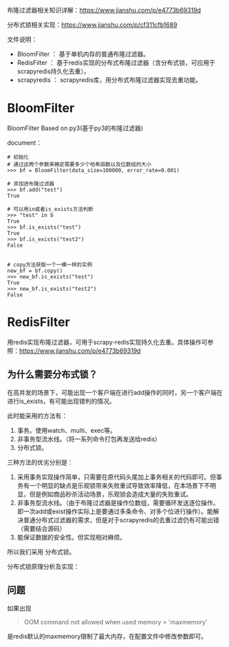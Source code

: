 
布隆过滤器相关知识详解：https://www.jianshu.com/p/e4773b69319d

分布式锁相关实现：https://www.jianshu.com/p/cf311cfb1689

文件说明：
- BloomFilter ： 基于单机内存的普通布隆过滤器。
- RedisFilter ： 基于redis实现的分布式布隆过滤器（含分布式锁，可应用于scrapyredis持久化去重）。
- scrapyredis ： scrapyredis库，用分布式布隆过滤器实现去重功能。

# BloomFilter
BloomFilter Based on py3(基于py3的布隆过滤器)

document：

```
# 初始化
# 通过这两个参数来确定需要多少个哈希函数以及位数组的大小
>>> bf = BloomFilter(data_size=100000, error_rate=0.001)

# 添加进布隆过滤器
>>> bf.add("test")
True

# 可以用in或者is_exists方法判断
>>> "test" in b
True
>>> bf.is_exists("test")
True
>>> bf.is_exists("test2")
False


# copy方法获取一个一模一样的实例
new_bf = bf.copy()
>>> new_bf.is_exists("test")
True
>>> new_bf.is_exists("test2")
False

```





# RedisFilter

用redis实现布隆过滤器，可用于scrapy-redis实现持久化去重。具体操作可参照：https://www.jianshu.com/p/e4773b69319d


## 为什么需要分布式锁？
在高并发的场景下，可能出现一个客户端在进行add操作的同时，另一个客户端在进行is_exists，有可能出现错判的情况。

此时能采用的方法有：
1. 事务。使用watch、multi、exec等。 
2. 非事务型流水线。（将一系列命令打包再发送给redis）
3. 分布式锁。

三种方法的优劣分别是：
1. 采用事务实现操作简单，只需要在原代码头尾加上事务相关的代码即可。但事务有一个明显的缺点是乐观锁带来失败重试导致效率降低，在本场景下不明显，但是例如商品秒杀活动场景，乐观锁会造成大量的失败重试。
2. 非事务型流水线。（由于布隆过滤器是操作位数组，需要循环发送逐位操作。即一次add或exist操作实际上是要通过多条命令、对多个位进行操作）。能解决普通分布式过滤器的需求，但是对于scrapyredis的去重过滤仍有可能出错（需要结合源码）
3. 能保证数据的安全性。但实现相对麻烦。

所以我们采用 分布式锁。

分布式锁原理分析及实现：

## 问题

如果出现

> OOM command not allowed when used memory > 'maxmemory'

是redis默认的maxmemory限制了最大内存，在配置文件中修改参数即可。
